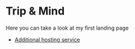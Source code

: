 # Trip & Mind

Here you can take a look at my first landing page
* [Additional hosting service](https://2kurtki.netlify.app/) 
